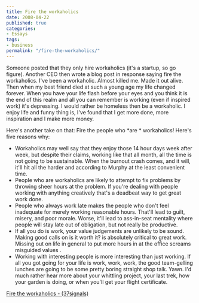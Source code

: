 ```yaml
---
title: Fire the workaholics
date: 2008-04-22
published: true
categories:
- Essays
tags:
- business
permalink: "/fire-the-workaholics/"
---
```

Someone posted that they only hire workaholics (it's a startup, so go figure).  Another CEO then wrote a blog post in response saying fire the workaholics.  I've been a workaholic.  Almost killed me.  Made it out alive.  Then when my best friend died at such a young age my life changed forever.  When you have your life flash before your eyes and you think it is the end of this realm and all you can remember is working (even if inspired work) it's depressing.  I would rather be homeless then be a workaholic.  I enjoy life and funny thing is, I've found that I get more done, more inspiration and I make more money.

Here's another take on that: Fire the people who  *are * workaholics! Here's five reasons why:
- Workaholics may well say that they enjoy those 14 hour days week after week, but despite their claims, working like that all month, all the time is not going to be sustainable. When the burnout crash comes, and it will, it'll hit all the harder and according to Murphy at the least convenient time.
- People who are workaholics are likely to attempt to fix problems by throwing sheer hours at the problem. If you're dealing with people working with anything creatively that's a deadbeat way to get great work done.
- People who always work late makes the people who don't feel inadequate for merely working reasonable hours. That'll lead to guilt, misery, and poor morale. Worse, it'll lead to ass-in-seat mentality where people will stay late out of obligation, but not really be productive.
- If all you do is work, your value judgements are unlikely to be sound. Making good calls on is it worth it? is absolutely critical to great work. Missing out on life in general to put more hours in at the office screams misguided values .
- Working with interesting people is more interesting than just working. If all you got going for your life is work, work, work, the good team-gelling lunches are going to be some pretty boring straight shop talk. Yawn. I'd much rather hear more about your whittling project, your last trek, how your garden is doing, or when you'll get your flight certificate.

[Fire the workaholics - (37signals)](http://www.37signals.com/svn/posts/902-fire-the-workaholics)